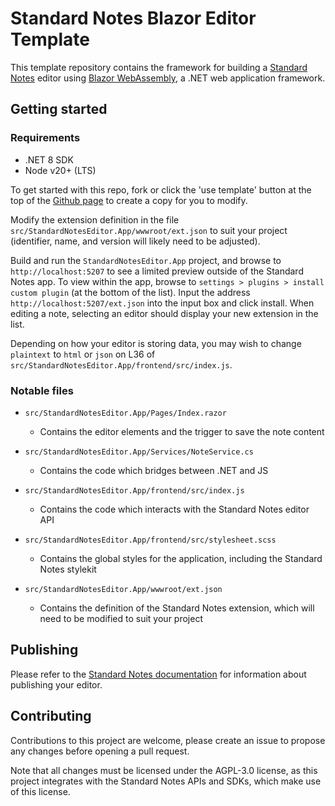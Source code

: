 # Standard Notes Blazor Editor Template

This template repository contains the framework for building a [Standard Notes](https://standardnotes.com) editor
using [Blazor WebAssembly](https://dotnet.microsoft.com/en-us/apps/aspnet/web-apps/blazor), a .NET web application framework.

## Getting started

### Requirements

* .NET 8 SDK
* Node v20+ (LTS)

To get started with this repo, fork or click the 'use template' button at the top of the [Github page](https://github.com/crookm/sn-blazor-editor-template) to create a copy for you
to modify.

Modify the extension definition in the file `src/StandardNotesEditor.App/wwwroot/ext.json` to suit your project (identifier, name, and version will likely need to be adjusted).

Build and run the `StandardNotesEditor.App` project, and browse to `http://localhost:5207` to see a limited preview outside of the Standard Notes app. To view within the app,
browse to `settings > plugins > install custom plugin` (at the bottom of the list). Input the address `http://localhost:5207/ext.json` into the input box and click install. When
editing a note, selecting an editor should display your new extension in the list.

Depending on how your editor is storing data, you may wish to change `plaintext` to `html` or `json` on L36 of `src/StandardNotesEditor.App/frontend/src/index.js`.

### Notable files

* `src/StandardNotesEditor.App/Pages/Index.razor`
    * Contains the editor elements and the trigger to save the note content

* `src/StandardNotesEditor.App/Services/NoteService.cs`
    * Contains the code which bridges between .NET and JS

* `src/StandardNotesEditor.App/frontend/src/index.js`
    * Contains the code which interacts with the Standard Notes editor API

* `src/StandardNotesEditor.App/frontend/src/stylesheet.scss`
    * Contains the global styles for the application, including the Standard Notes stylekit

* `src/StandardNotesEditor.App/wwwroot/ext.json`
    * Contains the definition of the Standard Notes extension, which will need to be modified to suit your project

## Publishing

Please refer to the [Standard Notes documentation](https://docs.standardnotes.com/extensions/publishing) for information about publishing your editor.

## Contributing

Contributions to this project are welcome, please create an issue to propose any changes before opening a pull request.

Note that all changes must be licensed under the AGPL-3.0 license, as this project integrates with the Standard Notes APIs and SDKs, which make use of this license.